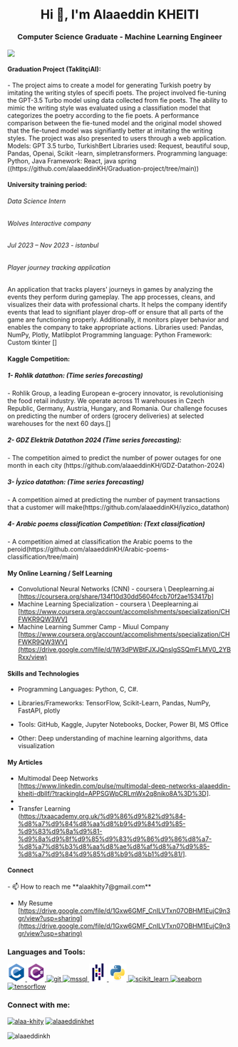 <h1 align="center">Hi 👋, I'm Alaaeddin KHEITI</h1>
<h3 align="center">Computer Science Graduate - Machine Learning Engineer</h3>

<img align="center" src="https://media.licdn.com/dms/image/C5612AQEEX_ZPhxDTOA/article-inline_image-shrink_1500_2232/0/1603209153441?e=1727308800&v=beta&t=DnYQPl3cuZc1YFXc7t6lt6zWwSNvksJV1VgPqdE5ypo"  />

<h4>Graduation Project (TaklitçiAI):</h4>
- The project aims to create a model for generating Turkish poetry by imitating the
writing styles of specifi poets. The project involved fie-tuning the GPT-3.5
Turbo model using data collected from fie poets. The ability to mimic the writing
style was evaluated using a classifiation model that categorizes the poetry
according to the fie poets. A performance comparison between the fie-tuned
model and the original model showed that the fie-tuned model was
signifiantly better at imitating the writing styles.
The project was also presented to users through a web application.
Models: GPT 3.5 turbo, TurkishBert
Libraries used: Request, beautiful soup, Pandas, Openai, Scikit -learn,
simpletransformers.
Programming language: Python, Java
Framework: React, java spring ((https://github.com/alaaeddinKH/Graduation-project/tree/main))


<h4>University training period:</h4>

###### Data Science Intern
###### Wolves Interactive company
###### Jul 2023 – Nov 2023 - istanbul
###### Player journey tracking application
An application that tracks players' journeys in games by analyzing the events
they perform during gameplay. The app processes, cleans, and visualizes their
data with professional charts. It helps the company identify events that lead to
signifiant player drop-off or ensure that all parts of the game are functioning
properly. Additionally, it monitors player behavior and enables the company to
take appropriate actions.
Libraries used: Pandas, NumPy, Plotly, Matlibplot
Programming language: Python
Framework: Custom tkinter
[]


<h4>Kaggle Competition:</h4>
<h5>1- Rohlik datathon: (Time series forecasting)</h5>
- Rohlik Group, a leading European e-grocery innovator, is revolutionising the food retail industry. We operate across 11 warehouses in Czech Republic, Germany, Austria, Hungary, and Romania.
Our challenge focuses on predicting the number of orders (grocery deliveries) at selected warehouses for the next 60 days.[]

<h5>2- GDZ Elektrik Datathon 2024 (Time series forecasting):</h5>
- The competition aimed to predict the number of power outages for one month in each city (https://github.com/alaaeddinKH/GDZ-Datathon-2024)

<h5>3- İyzico datathon: (Time series forecasting)</h5>
- A competition aimed at predicting the number of payment transactions that a customer will make(https://github.com/alaaeddinKH/iyzico_datathon)

<h5>4- Arabic poems classification Competition: (Text classification)</h5>
- A competition aimed at classification the Arabic poems to the peroid(https://github.com/alaaeddinKH/Arabic-poems-classification/tree/main)



<h4>My Online Learning / Self Learning</h4>

- Convolutional Neural Networks (CNN) - coursera \ Deeplearning.ai [https://coursera.org/share/134f10d30dd5604fccb70f2ae153417b]
- Machine Learning Specialization - coursera \ Deeplearning.ai [https://www.coursera.org/account/accomplishments/specialization/CHFWKR9QW3WV]
- Machine Learning Summer Camp - Miuul Company [https://www.coursera.org/account/accomplishments/specialization/CHFWKR9QW3WV](https://drive.google.com/file/d/1W3dPWBtFJXJQnsIgSSQmFLMV0_2YBRxx/view)


<h4>Skills and Technologies</h4>

- Programming Languages: Python, C, C#.

- Libraries/Frameworks: TensorFlow, Scikit-Learn, Pandas, NumPy, FastAPI, plotly
  
- Tools: GitHub, Kaggle, Jupyter Notebooks, Docker, Power BI, MS Office
  
- Other: Deep understanding of machine learning algorithms, data visualization
  
<h4>My Articles</h4>

- Multimodal Deep Networks [https://www.linkedin.com/pulse/multimodal-deep-networks-alaaeddin-kheiti-dbllf/?trackingId=APPSGWpCRLmWx2q8niko8A%3D%3D].
- 
- Transfer Learning (https://txaacademy.org.uk/%d9%86%d9%82%d9%84-%d8%a7%d9%84%d8%aa%d8%b9%d9%84%d9%85-%d9%83%d9%8a%d9%81-%d9%8a%d9%8f%d9%85%d9%83%d9%86%d9%86%d8%a7-%d8%a7%d8%b3%d8%aa%d8%ae%d8%af%d8%a7%d9%85-%d8%a7%d9%84%d9%85%d8%b9%d8%b1%d9%81/].

  
<h4>Connect</h4>
- 📫 How to reach me **alaakhity7@gmail.com**

- My Resume [https://drive.google.com/file/d/1Gxw6GMF_CnILVTxn07OBHM1EujC9n3gr/view?usp=sharing](https://drive.google.com/file/d/1Gxw6GMF_CnILVTxn07OBHM1EujC9n3gr/view?usp=sharing)

<h3 align="left">Languages and Tools:</h3>
<p align="left"> <a href="https://www.cprogramming.com/" target="_blank" rel="noreferrer"> <img src="https://raw.githubusercontent.com/devicons/devicon/master/icons/c/c-original.svg" alt="c" width="40" height="40"/> </a> <a href="https://www.w3schools.com/cs/" target="_blank" rel="noreferrer"> <img src="https://raw.githubusercontent.com/devicons/devicon/master/icons/csharp/csharp-original.svg" alt="csharp" width="40" height="40"/> </a> <a href="https://git-scm.com/" target="_blank" rel="noreferrer"> <img src="https://www.vectorlogo.zone/logos/git-scm/git-scm-icon.svg" alt="git" width="40" height="40"/> </a> <a href="https://www.microsoft.com/en-us/sql-server" target="_blank" rel="noreferrer"> <img src="https://www.svgrepo.com/show/303229/microsoft-sql-server-logo.svg" alt="mssql" width="40" height="40"/> </a> <a href="https://pandas.pydata.org/" target="_blank" rel="noreferrer"> <img src="https://raw.githubusercontent.com/devicons/devicon/2ae2a900d2f041da66e950e4d48052658d850630/icons/pandas/pandas-original.svg" alt="pandas" width="40" height="40"/> </a> <a href="https://www.python.org" target="_blank" rel="noreferrer"> <img src="https://raw.githubusercontent.com/devicons/devicon/master/icons/python/python-original.svg" alt="python" width="40" height="40"/> </a> <a href="https://scikit-learn.org/" target="_blank" rel="noreferrer"> <img src="https://upload.wikimedia.org/wikipedia/commons/0/05/Scikit_learn_logo_small.svg" alt="scikit_learn" width="40" height="40"/> </a> <a href="https://seaborn.pydata.org/" target="_blank" rel="noreferrer"> <img src="https://seaborn.pydata.org/_images/logo-mark-lightbg.svg" alt="seaborn" width="40" height="40"/> </a> <a href="https://www.tensorflow.org" target="_blank" rel="noreferrer"> <img src="https://www.vectorlogo.zone/logos/tensorflow/tensorflow-icon.svg" alt="tensorflow" width="40" height="40"/> </a> </p>
<h3 align="left">Connect with me:</h3>
<p align="left">
<a href="https://linkedin.com/in/alaa-khity" target="blank"><img align="center" src="https://raw.githubusercontent.com/rahuldkjain/github-profile-readme-generator/master/src/images/icons/Social/linked-in-alt.svg" alt="alaa-khity" height="30" width="40" /></a>
<a href="https://kaggle.com/alaaeddinkhet" target="blank"><img align="center" src="https://raw.githubusercontent.com/rahuldkjain/github-profile-readme-generator/master/src/images/icons/Social/kaggle.svg" alt="alaaeddinkhet" height="30" width="40" /></a>
</p>

<p><img align="center" src="https://github-readme-stats.vercel.app/api/top-langs?username=alaaeddinkh&show_icons=true&locale=en&layout=compact" alt="alaaeddinkh" /></p>
